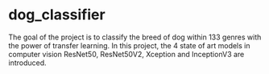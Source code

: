 # dog_classifier
The goal of the project is to classify the breed of dog within 133 genres with the power of transfer learning. 
In this project, the 4 state of art models in computer vision ResNet50, ResNet50V2, Xception and InceptionV3 are introduced.
